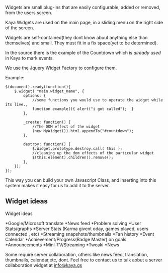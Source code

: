 Widgets are small plug-ins that are easily configurable, added or removed, from the users screen.

Kaya Widgets are used on the main page, in a sliding menu on the right side of the screen. 

Widgets are self-contained(they dont know about anything else than themselves) and small. They must fit in a fix space(yet to be determined).


In the source there is the example of the Countdown which is *already used* in Kaya to mark events.

We use the Jquery Widget Factory to configure them.

Example:

    $(document).ready(function(){
        $.widget( "main.widget_name", {
            options: {
                //some functions you would use to operate the widget while its live.,
                function example(){ alert("i got called");  }
            },

            _create: function() {
                //The DOM effect of the widget
                (new MyWidget()).html.appendTo("#countdown");
            },

            destroy: function() {
                $.Widget.prototype.destroy.call( this );
                //cleaning up the dom effects of the particular widget
                $(this.element).children().remove();
            },
        });
    });

This way you can build your own Javascript Class, and inserting into this system makes it easy for us to add it to the server.

## Widget ideas

Widget ideas

*Google/Microsoft translate
*News feed 
*Problem solving
*User Stats/graphs
*Server Stats (Karma givent oday, games played, users connected , etc)
*Streaming snapshots/thumbnails
*Fan history
*Event Calendar
*Achievement/Progress(Badge Master)  on goals
*Announcements
*Mini-TV/Streaming
*Tweaki
*News

Some require server collaboration, others like news feed, translation, thumbnails, calendar,etc, dont. Feel free to contact us to talk aobut a server collaboration widget at info@kaya.gs
